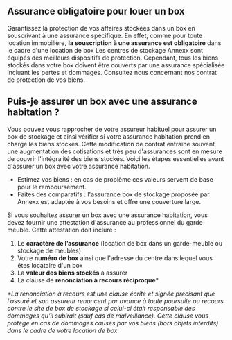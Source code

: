 ## Assurance obligatoire pour louer un box
Garantissez la protection de vos affaires stockées dans un box en souscrivant à une assurance spécifique. En effet, comme pour toute location immobilière, **la souscription à une assurance est obligatoire** dans le cadre d'une location de box Les centres de stockage Annexx sont équipés des meilleurs dispositifs de protection. Cependant, tous les biens stockés dans votre box doivent être couverts par une assurance spécialisée incluant les pertes et dommages. Consultez nous concernant nos contrat de protection de vos biens.

## Puis-je assurer un box avec une assurance habitation ?
Vous pouvez vous rapprocher de votre assureur habituel pour assurer un box de stockage et ainsi vérifier si votre assurance habitation prend en charge les biens stockés. Cette modification de contrat entraîne souvent une augmentation des cotisations et très peu d'assurances sont en mesure de couvrir l'intégralité des biens stockés. Voici les étapes essentielles avant d'assurer un box avec votre assurance habitation.

- Estimez vos biens : en cas de problème ces valeurs servent de base pour le remboursement.
- Faites des comparatifs : l'assurance box de stockage proposée par Annexx est adaptée à vos besoins et offre une couverture large.

Si vous souhaitez assurer un box avec une assurance habitation, vous devez fournir une attestation d'assurance au professionnel du garde meuble. Cette attestation doit inclure :

1. Le **caractère de l’assurance** (location de box dans un garde-meuble ou stockage de meubles)
2. Votre **numéro de box** ainsi que l'adresse du centre dans lequel vous êtes locataire d'un box
3. La **valeur des biens stockés** à assurer
4. La clause de **renonciation à recours réciproque***

_*La renonciation à recours est une clause écrite et signée précisant que l’assuré et son assureur renoncent par avance à toute poursuite ou recours contre le site de box de stockage si celui-ci était responsable des dommages qu’il subirait (sauf cas de malveillance). Cette clause vous protège en cas de dommages causés par vos biens (hors objets interdits) dans le cadre de votre location de box._